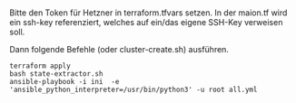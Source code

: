 #

Bitte den Token für Hetzner in terraform.tfvars setzen.
In der maion.tf wird ein ssh-key referenziert, welches auf ein/das eigene SSH-Key verweisen soll.

Dann folgende Befehle (oder cluster-create.sh) ausführen.


 ~~~
 terraform apply 
 bash state-extractor.sh 
 ansible-playbook -i ini  -e 'ansible_python_interpreter=/usr/bin/python3' -u root all.yml
 ~~~
